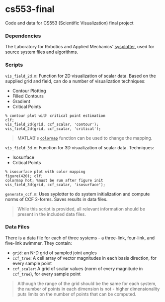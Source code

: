 # cs553-final
Code and data for CS553 (Scientific Visualization) final project

### Dependencies
The Laboratory for Robotics and Applied Mechanics'
[sysplotter](https://github.com/OSU-LRAM/GeometricSystemPlotter),
used for source system files and algorithms.

### Scripts
`vis_field_2d.m`: Function for 2D visualization of scalar data. Based on the
supplied grid and field, can do a number of visualization techniques:
- Contour Plotting
- Filled Contours
- Gradient
- Critical Points
```
% contour plot with critical point estimation
clf;
vis_field_2d(grid, ccf_scalar, 'contour');
vis_field_2d(grid, ccf_scalar, 'critical');
```
> MATLAB's
[`colormap`](https://www.mathworks.com/help/matlab/ref/colormap.html)
function can be used to change the mapping.

`vis_field_3d.m`: Function for 3D visualization of scalar data. Techniques:
- Isosurface
- Critical Points
```
% isosurface plot with color mapping
figure(420); clf;
colormap hot; %must be run after figure init
vis_field_3d(grid, ccf_scalar, 'isosurface');
```

`generate_ccf.m`: Uses syplotter to do system initialization and compute
norms of CCF 2-forms. Saves results in data files.
> While this script is provided, all relevant information should be
present in the included data files.

### Data Files
There is a data file for each of three systems - a three-link, four-link, and
five-link swimmer. They contain:
- `grid`: an N-D grid of sampled joint angles
- `ccf_true`: A cell array of vector magnitudes in each basis direction, for
  every sample point
- `ccf_scalar`: A grid of scalar values (norm of every magnitude in `ccf_true`),
  for every sample point
> Although the range of the grid should be the same for each system, the
number of points in each dimension is not - higher dimensionality puts limits on
the number of points that can be computed.
